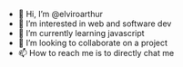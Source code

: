 - 👋 Hi, I’m @elviroarthur
- 👀 I’m interested in web and software dev
- 🌱 I’m currently learning javascript
- 💞️ I’m looking to collaborate on a project
- 📫 How to reach me is to directly chat me

<!---
elviroarthur/elviroarthur is a ✨ special ✨ repository because its `README.md` (this file) appears on your GitHub profile.
You can click the Preview link to take a look at your changes.
--->
